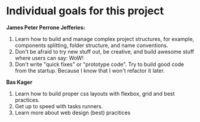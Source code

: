 # Individual goals for this project

**James Peter Perrone Jefferies:**

1. Learn how to build and manage complex project structures, for example, components splitting, folder structure, and name conventions.
2. Don't be afraid to try new stuff out, be creative, and build awesome stuff where users can say: WoW!
3. Don't write "quick fixes" or "prototype code". Try to build good code from the startup. Because I know that I won't refactor it later.

**Bas Kager**
1. Learn how to build proper css layouts with flexbox, grid and best practices.
1. Get up to speed with tasks runners.
3. Learn more about web design (best) pracitices 